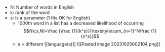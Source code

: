 - N: Number of words in English
- k: rank of the word
- s: is a parameter (1 fits OK for English)
	- 1000th word in a list has a decreased likelihood of occurring$$f(k;s,N)=\frac {\frac {1}{k^s}}{\textstyle\sum_{n=1}^N\frac {1}{n^s}}$$
	- s = different [[language(s)]]
![[Pasted image 20231025002104.png]]